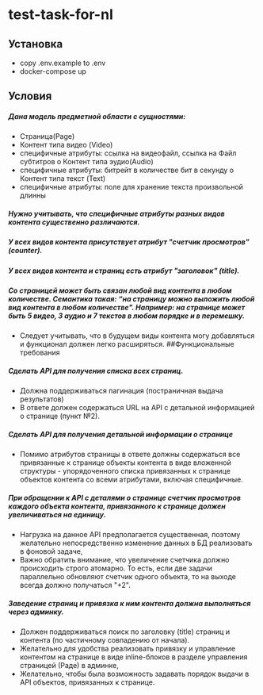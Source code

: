 # test-task-for-nl
## Установка
- copy .env.example to .env
- docker-compose up
## Условия
#####	Дана модель предметной области с сущностями:
- Страница(Page) 
- Контент типа видео (Video)
-	специфичные атрибуты: ссылка на видеофайл, ссылка на Файл субтитров о Контент типа эудио(Audio)
-	специфичные атрибуты: битрейт в количестве бит в секунду о Контент типа текст (Text)
-	специфичные атрибуты: поле для хранение текста произвольной длинны
#####	Нужно учитывать, что специфичные атрибуты разных видов контента существенно различаются.
#####	У всех видов контента присутствует атрибут "счетчик просмотров" (counter).
#####	У всех видов контента и страниц есть атрибут "заголовок" (title).
#####	Со страницей может быть связан любой вид контента в любом количестве. Семантика такая: “на страницу можно выложить любой вид контента в любом количестве". Например: на странице может быть 5 видео, 3 аудио и 7 текстов в любом порядке и в перемешку.
- Следует учитывать, что в будущем виды контента могу добавляться и функционал должен легко расширяться.
##Функциональные требования
#####	Сделать API для получения списка всех страниц.
- Должна поддерживаться пагинация (постраничная выдача результатов) 
- В ответе должен содержаться URL на API с детальной информацией о странице (пункт №2).
#####	Сделать API для получения детальной информации о странице
- Помимо атрибутов страницы в ответе должны содержаться все привязанные к странице объекты контента в виде вложенной структуры - упорядоченного списка привязанных к странице объектов контента со всеми атрибутами, включая специфичные.
#####	При обращении к API с деталями о странице счетчик просмотров каждого объекта контента, привязанного к странице должен увеличиваться на единицу.
- Нагрузка на данное API предполагается существенная, поэтому желательно непосредственно изменение данных в БД реализовать в фоновой задаче, 
- Важно обратить внимание, что увеличение счетчика должно происходить строго атомарно. То есть, если две задачи параллельно обновляют счетчик одного объекта, то на выходе всегда должно получаться "+2".
#####	Заведение страниц и привязка к ним контента должна выполняться через админку.
- Должен поддерживаться поиск по заголовку (title) страниц и контента (по частичному совпадению от начала).
- Желательно для удобства реализовать привязку и управление контентом на странице в виде inline-блоков в разделе управления страницей (Раде) в админке, 
- Желательно, чтобы была возможность задавать порядок выдачи в API объектов, привязанных к странице.

